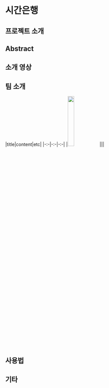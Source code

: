 # 시간은행

**프로젝트 소개**
---------------------

**Abstract**
---------------------

**소개 영상**
---------------------

**팀 소개**
---------------------
|title|content|etc|
|-:-|-:-|-:-|
|<img width=20% height=20% src="https://www.google.com/url?sa=i&url=https%3A%2F%2Ftwitter.com%2Fogu_official_kr%2Fstatus%2F1157236151339507714&psig=AOvVaw0C42RlCfJ1_UaBhDh-XOGJ&ust=1680420760640000&source=images&cd=vfe&ved=0CA8QjRxqFwoTCPj7x6WViP4CFQAAAAAdAAAAABAJ"></img>|||


**사용법**
---------------------

**기타**
---------------------

